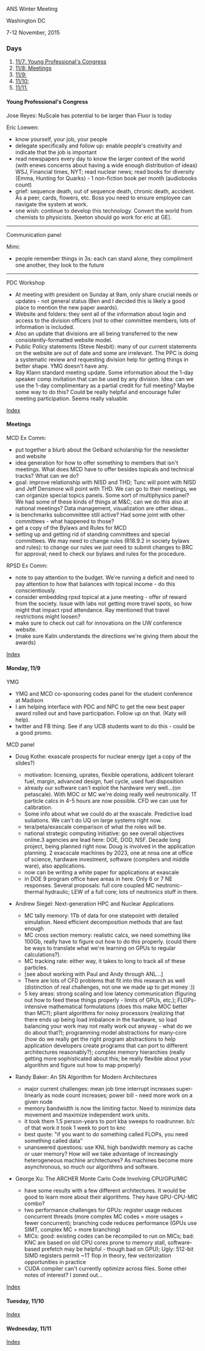 ANS Winter Meeting

Washington DC

7-12 November, 2015

### <a name="top">Days
1. [11/7: Young Professional's Congress](#ypc)
2. [11/8: Meetings](#meetings)
3. [11/9: ](#mon)
4. [11/10: ](#tues)
5. [11/11: ](#wed)

#### <a name="ypc"> Young Professional's Congress

Jose Reyes: NuScale has potential to be larger than Fluor is today

Eric Loewen:
- know yourself, your job, your people
- delegate specifically and follow up: enable people's creativity and indicate that the job is important
- read newspapers every day to know the larger context of the world (with enews concerns about having a wide enough distribution of ideas) WSJ, Financial times, NYT; read nuclear news; read books for diversity (Emma, Hunting for Quarks) - 1 non-fiction book per month (audiobooks count)
- grief: sequence death, out of sequence death, chronic death, accident. As a peer, cards, flowers, etc. Boss you need to ensure employee can navigate the system at work.
- one wish: continue to develop this technology. Convert the world from chemists to physicists. [keeton should go work for eric at GE].

--------------------------------------------
Communication panel

Mimi:
- people remember things in 3s: each can stand alone, they compliment one another, they look to the future

----------------------------------------------------
PDC Workshop
- At meeting with president on Sunday at 9am, only share crucial needs or updates - not general status (Ben and I decided this is likely a good place to mention the new paper awards).
- Website and folders: they sent all of the information about login and access to the division officers (not to other committee members; lots of information is included.
- Also an update that divisions are all being transferred to the new consistently-formatted website model.
- Public Policy statements (Steve Nesbit): many of our current statements on the website are out of date and some are irrelevant. The PPC is doing a systematic review and requesting division help for getting things in better shape. YMG doesn't have any.
- Ray Klann standard meeting update. Some information about the 1-day speaker comp invitation that can be used by any division. Idea: can we use the 1-day complimentary as a partial credit for full meeting? Maybe some way to do this? Could be really helpful and encourage fuller meeting participation. Seems really valuable. 

[Index](#top)

#### <a name="meetings"> Meetings

MCD Ex Comm:
- put together a blurb about the Gelbard scholarship for the newsletter and website
- idea generation for how to offer something to members that isn't meetings. What does MCD have to offer besides topicals and technical tracks? What can we do? 
- goal: improve relationship with NISD and THD; Tunc will point with NISD and Jeff Densmore will point with THD. We can go to their meetings, we can organize special topics panels. Some sort of multiphysics panel? We had some of these kinds of things at M&C; can we do this also at national meetings? Data management, visualization are other ideas...
- is benchmarks subcommittee still active? Had some joint with other committees - what happened to those?
- get a copy of the Bylaws and Rules for MCD
- setting up and getting rid of standing committees and special committees. We may need to change rules (R18.9.2 in society bylaws and rules): to change our rules we just need to submit changes to BRC for approval; need to check our bylaws and rules for the procedure.

RPSD Ex Comm:
- note to pay attention to the budget. We're running a deficit and need to pay attention to how that balances with topical income - do this conscientiously. 
- consider embedding rpsd topical at a june meeting - offer of reward from the society. Issue with labs not getting more travel spots, so how might that impact rpsd attendance. Ray mentioned that travel restrictions might loosen? 
- make sure to check out call for innovations on the UW conference website.
- (make sure Kalin understands the directions we're giving them about the awards)
 
[Index](#top)



#### <a name="mon"> Monday, 11/9

YMG
- YMG and MCD co-sponsoring codes panel for the student conference at Madison
- I am helping interface with PDC and NPC to get the new best paper award rolled out and have participation. Follow up on that. (Katy will help).
- twitter and FB thing. See if any UCB students want to do this - could be a good promo.

MCD panel
- Doug Kothe: exascale prospects for nuclear energy (get a copy of the slides?)
  - motivation: licensing, uprates, flexible operations, addicent tolerant fuel, margin, advanced design, fuel cycle, used fuel disposition
  - already our software can't exploit the hardware very well...(on petascale). With MOC or MC we're doing really well neutronically. 1T particle calcs in 4-5 hours are now possible. CFD we can use for calibration. 
  - Some info about what we could do at the exascale. Predictive load suliations. We can't do UQ on large systems right now. 
  - tera/peta/exascale comparison of what the roles will be. 
  - national strategic computing initiative: go see overall objectives online.3 agencies are lead here: DOE, DOD, NSF. Decade long project, being planned right now. Doug is involved in the application planning. 2 exacscale machines by 2023, one at nnsa one at office of science, hardware investment, software (compilers and middle ware), also applications. 
  - now can be writing a white paper for applications at exascale
  - in DOE 9 program office have areas in here. Only 6 or 7 NE responses. Several proposals: full core coupled MC neutronic-thermal hydraulic; LEW of a full core; lots of neutronics stuff in there.

- Andrew Siegel: Next-generation HPC and Nuclear Applications
  - MC tally memory: 1Tb of data for one statepoint with detailed simulation. Need efficient decomposition methods that are fast enough
  - MC cross section memory: realistic calcs, we need something like 100Gb, really have to figure out how to do this properly. (could there be ways to translate what we're learning on GPUs to regular calculations?).
  - MC tracking rate: either way, it takes to long to track all of these particles. 
  - [see about working with Paul and Andy through ANL...]
  - There are lots of CFD problems that fit into this research as well (distinction of real challenges, not one we made up to get money :))
  - 5 key areas: strong scaling and low latency communication (figuring out how to feed these things properly - limits of GPUs, etc.); FLOPs-intensive mathematical formulations (does this make MOC better than MC?); pliant algorithms for noisy processors (realizing that there ends up being load imbalance in the hardware, so load balancing your work may not really work out anyway - what do we do about that?); programming model abstractions for many-core (how do we really get the right program abstractions to help application developers create programs that can port to different architectures reasonably?); complex memory hierarchies (really getting more sophisticated about this; be really flexible about your algorithm and figure out how to map properly)

- Randy Baker: An SN Algorithm for Modern Architectures
  - major current challenges: mean job time interrupt increases super-linearly as node count increases; power bill - need more work on a given node
  - memory bandwidth is now the limiting factor. Need to minimize data movement and maximize independent work units.
  - it took them 1.5 person-years to port kba sweeps to roadrunner. b/c of that work it took 1 week to port to knc
  - best quote: "if you want to do something called FLOPs, you need something called data"
  - unanswered questions: use KNL high bandwidth memory as cache or user memory? How will we take advantage of increasingly heterogeneous machine architectures? As machines become more asynchronous, so much our algorithms and software.

- George Xu: The ARCHER Monte Carlo Code Involving CPU/GPU/MIC
  - have some results with a few different architectures. It would be good to learn more about their algorithms. They have GPU-CPU-MIC combo?
  - two performance challenges for GPUs: register usage reduces concurrent threads (more complex MC codes = more usages = fewer concurrent); branching code reduces performance (GPUs use SIMT, complex MC = more branching)
  - MICs: good: existing codes can be recompiled to run on MICs; bad: KNC are based on old CPU cores prone to memory stall, software-based prefetch may be helpful - though bad on GPU); Ugly: 512-bit SIMD registers permit ~1T flop in theory, few vectorization opportunities in practice
  - CUDA compiler can't currently optimize across files. Some other notes of interest? I zoned out...


[Index](#top)



#### <a name="tues"> Tuesday, 11/10


[Index](#top)



#### <a name="wed"> Wednesday, 11/11


[Index](#top)



